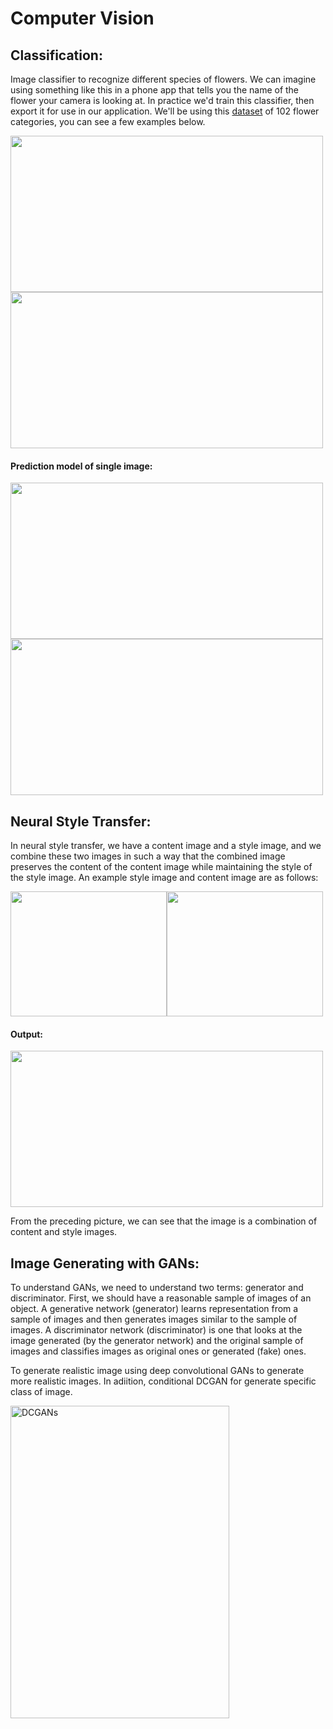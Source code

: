 # Computer Vision

## Classification:

Image classifier to recognize different species of flowers. We can imagine using something like this in a phone app that tells you the name of the flower your camera is looking at. In practice we'd train this classifier, then export it for use in our application. We'll be using this [dataset](https://www.robots.ox.ac.uk/~vgg/data/flowers/102/index.html) of 102 flower categories, you can see a few examples below.

<img src = "https://github.com/codenigma1/Deep-Learning/blob/master/Computer_Vision/AutoEncoder_and_Image_Mainpulation/results/flower.png" height=250 width=500><img src = "https://github.com/codenigma1/Deep-Learning/blob/master/Computer_Vision/AutoEncoder_and_Image_Mainpulation/results/train.png" height=250 width=500>

#### Prediction model of single image: 
<img src = "https://github.com/codenigma1/Deep-Learning/blob/master/Computer_Vision/AutoEncoder_and_Image_Mainpulation/results/one_pred.png" height=250 width=500><img src = "https://github.com/codenigma1/Deep-Learning/blob/master/Computer_Vision/AutoEncoder_and_Image_Mainpulation/results/one_pred2.png" height=250 width=500>

## Neural Style Transfer:
In neural style transfer, we have a content image and a style image, and we combine these two images in such a way that the combined image preserves the content of the content image while maintaining the style of the style image. An example style image and content image are as follows:

<img src = "https://github.com/codenigma1/Deep-Learning/blob/master/Computer_Vision/AutoEncoder_and_Image_Mainpulation/archive/try7.jpg" height=200 width=250><img src = "https://github.com/codenigma1/Deep-Learning/blob/master/Computer_Vision/AutoEncoder_and_Image_Mainpulation/archive/anom.jpg" height=200 width=250>

#### Output:
<img src = "https://github.com/codenigma1/Deep-Learning/blob/master/Computer_Vision/AutoEncoder_and_Image_Mainpulation/results/style_transfer/genU2.png" height=250 width=500>
<p> From the preceding picture, we can see that the image is a combination of content and style images. </p>

## Image Generating with GANs:
To understand GANs, we need to understand two terms: generator and discriminator. First, we should have a reasonable sample of images of an object. A generative network (generator) learns representation from a sample of images and then generates images similar to the sample of images. A discriminator network (discriminator) is one that looks at the image generated (by the generator network) and the original sample of images and classifies images as original ones or generated (fake) ones.

To generate realistic image using deep convolutional GANs to generate more realistic images. In adiition, conditional DCGAN for generate specific class of image. 

<img src="https://github.com/codenigma1/Deep-Learning/blob/master/Computer_Vision/AutoEncoder_and_Image_Mainpulation/results/CDGAN.png" title='DCGANs' height=500, width=350>

<!-- <img src="https://github.com/codenigma1/Deep-Learning/blob/master/Computer_Vision/AutoEncoder_and_Image_Mainpulation/results/condi_dcgan.png" height=500, width=300> -->
